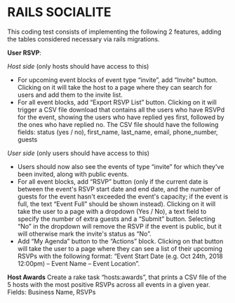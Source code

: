 # RAILS SOCIALITE

This coding test consists of implementing the following 2 features, adding the tables considered
necessary via rails migrations.

**User RSVP**:

_Host side_ (only hosts should have access to this)
* For upcoming event blocks of event type “invite”, add “Invite” button. Clicking on it will take
the host to a page where they can search for users and add them to the invite list.
* For all event blocks, add “Export RSVP List” button. Clicking on it will trigger a CSV file
download that contains all the users who have RSVPd for the event, showing the users who
have replied yes first, followed by the ones who have replied no. The CSV file should have the
following fields: status (yes / no), first_name, last_name, email, phone_number, guests

_User side_ (only users should have access to this)
* Users should now also see the events of type “invite” for which they've been invited, along with
public events.
* For all event blocks, add “RSVP” button (only if the current date is between the event's RSVP
start date and end date, and the number of guests for the event hasn't exceeded the event's
capacity; if the event is full, the text “Event Full” should be shown instead). Clicking on it will
take the user to a page with a dropdown (Yes / No), a text field to specify the number of extra
guests and a “Submit” button. Selecting “No” in the dropdown will remove the RSVP if the
event is public, but it will otherwise mark the invite's status as “No”.
* Add “My Agenda” button to the “Actions” block. Clicking on that button will take the user to a
page where they can see a list of their upcoming RSVPs with the following format: “Event Start
Date (e.g. Oct 24th, 2018 12:00pm) – Event Name – Event Location”.

**Host Awards**
Create a rake task “hosts:awards”, that prints a CSV file of the 5 hosts with the most positive RSVPs
across all events in a given year. Fields: Business Name, RSVPs